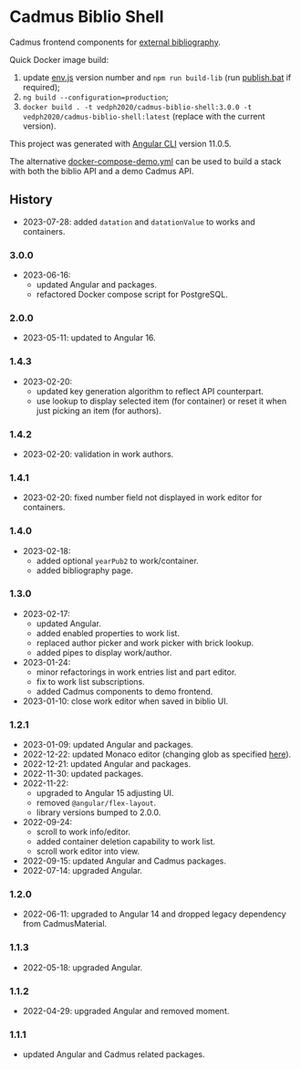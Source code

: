 # Cadmus Biblio Shell

Cadmus frontend components for [external bibliography](https://github.com/vedph/cadmus_biblioapi).

Quick Docker image build:

1. update [env.js](src/env.js) version number and `npm run build-lib` (run [publish.bat](publish.bat) if required);
2. `ng build --configuration=production`;
3. `docker build . -t vedph2020/cadmus-biblio-shell:3.0.0 -t vedph2020/cadmus-biblio-shell:latest` (replace with the current version).

This project was generated with [Angular CLI](https://github.com/angular/angular-cli) version 11.0.5.

The alternative [docker-compose-demo.yml](docker-compose-demo.yml) can be used to build a stack with both the biblio API and a demo Cadmus API.

## History

- 2023-07-28: added `datation` and `datationValue` to works and containers.

### 3.0.0

- 2023-06-16:
  - updated Angular and packages.
  - refactored Docker compose script for PostgreSQL.

### 2.0.0

- 2023-05-11: updated to Angular 16.

### 1.4.3

- 2023-02-20:
  - updated key generation algorithm to reflect API counterpart.
  - use lookup to display selected item (for container) or reset it when just picking an item (for authors).

### 1.4.2

- 2023-02-20: validation in work authors.

### 1.4.1

- 2023-02-20: fixed number field not displayed in work editor for containers.

### 1.4.0

- 2023-02-18:
  - added optional `yearPub2` to work/container.
  - added bibliography page.

### 1.3.0

- 2023-02-17:
  - updated Angular.
  - added enabled properties to work list.
  - replaced author picker and work picker with brick lookup.
  - added pipes to display work/author.
- 2023-01-24:
  - minor refactorings in work entries list and part editor.
  - fix to work list subscriptions.
  - added Cadmus components to demo frontend.
- 2023-01-10: close work editor when saved in biblio UI.

### 1.2.1

- 2023-01-09: updated Angular and packages.
- 2022-12-22: updated Monaco editor (changing glob as specified [here](https://github.com/atularen/ngx-monaco-editor)).
- 2022-12-21: updated Angular and packages.
- 2022-11-30: updated packages.
- 2022-11-22:
  - upgraded to Angular 15 adjusting UI.
  - removed `@angular/flex-layout`.
  - library versions bumped to 2.0.0.
- 2022-09-24:
  - scroll to work info/editor.
  - added container deletion capability to work list.
  - scroll work editor into view.
- 2022-09-15: updated Angular and Cadmus packages.
- 2022-07-14: upgraded Angular.

### 1.2.0

- 2022-06-11: upgraded to Angular 14 and dropped legacy dependency from CadmusMaterial.

### 1.1.3

- 2022-05-18: upgraded Angular.

### 1.1.2

- 2022-04-29: upgraded Angular and removed moment.

### 1.1.1

- updated Angular and Cadmus related packages.
